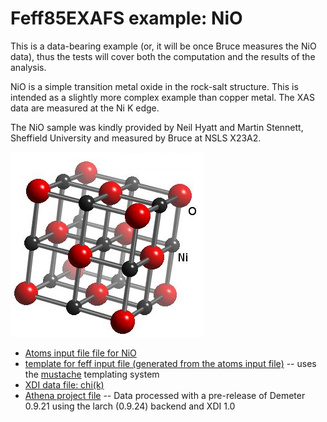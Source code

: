 # Feff85EXAFS example: NiO

This is a data-bearing example (or, it will be once Bruce measures the
NiO data), thus the tests will cover both the computation and the
results of the analysis.


NiO is a simple transition metal oxide in the rock-salt structure.
This is intended as a slightly more complex example than copper metal.
The XAS data are measured at the Ni K edge.

The NiO sample was kindly provided by Neil Hyatt and Martin Stennett,
Sheffield University and measured by Bruce at NSLS X23A2.

![Ball and stick figure of rock-salt NiO](NiO.png)

* [Atoms input file file for NiO](NiO_atoms.inp)
* [template for feff input file (generated from the atoms input file)](NiO.mustache) -- uses the [mustache](http://mustache.github.io/) templating system
* [XDI data file: chi(k)](NiO.chik)
* [Athena project file](NiO.prj) -- Data processed with a pre-release of Demeter 0.9.21 using the larch (0.9.24) backend and XDI 1.0

